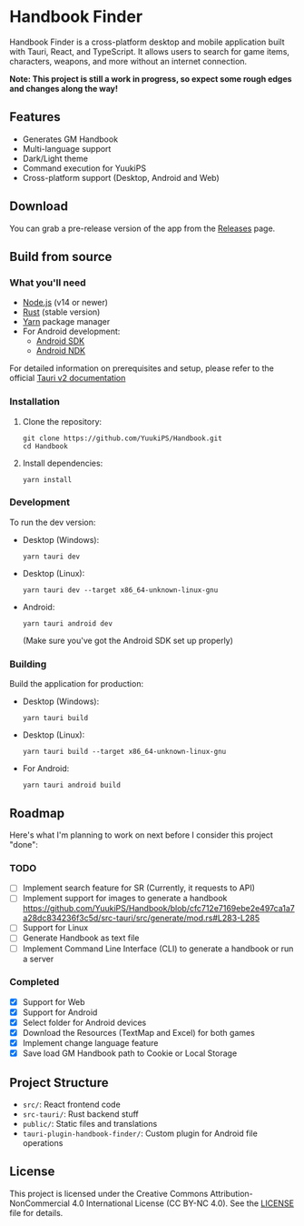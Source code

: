 # Handbook Finder

Handbook Finder is a cross-platform desktop and mobile application built with Tauri, React, and TypeScript. It allows users to search for game items, characters, weapons, and more without an internet connection.

**Note: This project is still a work in progress, so expect some rough edges and changes along the way!**

## Features

-   Generates GM Handbook
-   Multi-language support
-   Dark/Light theme
-   Command execution for YuukiPS
-   Cross-platform support (Desktop, Android and Web)

## Download

You can grab a pre-release version of the app from the [Releases](https://github.com/YuukiPS/Handbook/releases) page.

## Build from source

### What you'll need

-   [Node.js](https://nodejs.org/) (v14 or newer)
-   [Rust](https://www.rust-lang.org/) (stable version)
-   [Yarn](https://yarnpkg.com/) package manager
-   For Android development:
    -   [Android SDK](https://developer.android.com/studio)
    -   [Android NDK](https://developer.android.com/ndk)

For detailed information on prerequisites and setup, please refer to the official [Tauri v2 documentation](https://v2.tauri.app/start/prerequisites/)

### Installation

1. Clone the repository:

    ```
    git clone https://github.com/YuukiPS/Handbook.git
    cd Handbook
    ```

2. Install dependencies:
    ```
    yarn install
    ```

### Development

To run the dev version:

-   Desktop (Windows):

    ```
    yarn tauri dev
    ```

-   Desktop (Linux):

    ```
    yarn tauri dev --target x86_64-unknown-linux-gnu
    ```

-   Android:
    ```
    yarn tauri android dev
    ```
    (Make sure you've got the Android SDK set up properly)

### Building

Build the application for production:

-   Desktop (Windows):

    ```
    yarn tauri build
    ```

-   Desktop (Linux):

    ```
    yarn tauri build --target x86_64-unknown-linux-gnu
    ```

-   For Android:
    ```
    yarn tauri android build
    ```

## Roadmap

Here's what I'm planning to work on next before I consider this project "done":

### TODO

-   [ ] Implement search feature for SR (Currently, it requests to API)
-   [ ] Implement support for images to generate a handbook
        https://github.com/YuukiPS/Handbook/blob/cfc712e7169ebe2e497ca1a7a28dc834236f3c5d/src-tauri/src/generate/mod.rs#L283-L285
-   [ ] Support for Linux
-   [ ] Generate Handbook as text file
-   [ ] Implement Command Line Interface (CLI) to generate a handbook or run a server

### Completed

-   [x] Support for Web
-   [x] Support for Android
-   [x] Select folder for Android devices
-   [x] Download the Resources (TextMap and Excel) for both games
-   [x] Implement change language feature
-   [x] Save load GM Handbook path to Cookie or Local Storage

## Project Structure

-   `src/`: React frontend code
-   `src-tauri/`: Rust backend stuff
-   `public/`: Static files and translations
-   `tauri-plugin-handbook-finder/`: Custom plugin for Android file operations

## License

This project is licensed under the Creative Commons Attribution-NonCommercial 4.0 International License (CC BY-NC 4.0).
See the [LICENSE](LICENSE) file for details.
